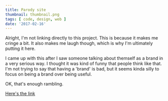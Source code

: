 ```yaml
---
title: Parody site
thumbnail: thumbnail.png
tags: [ code, design, web ]
date: '2017-02-16'
---
```


Alright, I'm not linking directly to this project. This is because it makes me cringe a bit. It also makes me laugh though, which is why I'm ultimately putting it here.

I came up with this after I saw someone talking about themself as a brand in a very serious way. I thought it was kind of funny that people think like that. I'm not trying to say that having a 'brand' is bad, but it seems kinda silly to focus on being a brand over being useful.

OK, that's enough rambling.

[Here's the link](https://ryapapap.github.io/parody/)